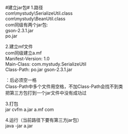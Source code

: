 #建立jar包#
1.路径  
com\mystudy\SerializeUtil.class  
com\mystudy\BeanUtil.class  
com同级有两个jar包:  
gson-2.3.1.jar  
po.jar  

2.建立mf文件  
com同级建立a.mf  
Manifest-Version: 1.0  
Main-Class: com.mystudy.SerializeUtil  
Class-Path: po.jar gson-2.3.1.jar  

：后必须空一格  
Class-Path中多个文件用空格，不加Class-Path会找不到类  
把第三方包打到一个jar文件中没有成功过  

3.打包  
jar cvfm a.jar a.mf com  

4.运行（当前路径下要有第三方jar包）    
java -jar a.jar  

